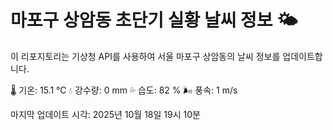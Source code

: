 
# 마포구 상암동 초단기 실황 날씨 정보 🌤️

이 리포지토리는 기상청 API를 사용하여 서울 마포구 상암동의 날씨 정보를 업데이트합니다. 

🌡️ 기온: 15.1 ℃
💧 강수량: 0 mm
💦 습도: 82 %
🌬️ 풍속: 1 m/s

마지막 업데이트 시각: 2025년 10월 18일 19시 10분    
